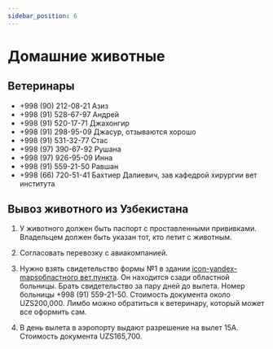 ```yaml
---
sidebar_position: 6
---
```


# Домашние животные

## Ветеринары

- +998 (90) 212-08-21 Азиз
- +998 (91) 528-67-97 Андрей
- +998 (91) 520-17-71 Джахонгир
- +998 (91) 298-95-09 Джасур, отзываются хорошо
- +998 (91) 531-32-77 Стас
- +998 (97) 390-67-92 Рушана
- +998 (97) 926-95-09 Инна
- +998 (91) 559-21-50 Равшан
- +998 (66) 720-51-41 Бахтиер Далиевич, зав кафедрой хирургии вет института

## Вывоз животного из Узбекистана

1. У животного должен быть паспорт с проставленными прививками. Владельцем
   должен быть указан тот, кто летит с животным.

2. Согласовать перевозку с авиакомпанией.

3. Нужно взять свидетельство формы №1 в здании
   [icon-yandex-mapsобластного вет.пункта](https://yandex.uz/maps/-/CCUGFXVMkA).
   Он находится сзади областной больницы. Брать свидетельство за пару дней до
   вылета. Номер больницы +998 (91) 559-21-50. Стоимость документа около
   UZS200,000. Лимбо можно обратиться к ветеринару, который может все оформить
   сам.

4. В день вылета в аэропорту выдают разрешение на вылет 15А. Стоимость документа
   UZS165,700.
